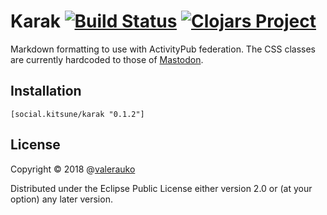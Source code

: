 # Karak [![Build Status](https://travis-ci.com/valerauko/karak.svg?branch=master)](https://travis-ci.com/valerauko/karak) [![Clojars Project](https://img.shields.io/clojars/v/social.kitsune/karak.svg)](https://clojars.org/social.kitsune/karak)

Markdown formatting to use with ActivityPub federation. The CSS classes are currently hardcoded to those of [Mastodon](http://github.com/tootsuite/mastodon).

## Installation
```
[social.kitsune/karak "0.1.2"]
```

## License

Copyright © 2018 @[valerauko](https://github.com/valerauko)

Distributed under the Eclipse Public License either version 2.0 or (at your option) any later version.
